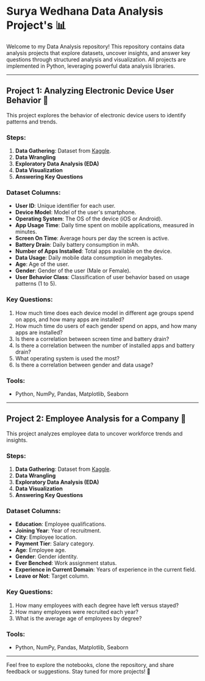 # Surya Wedhana Data Analysis Project's 📊

Welcome to my Data Analysis repository! This repository contains data analysis projects that explore datasets, uncover insights, and answer key questions through structured analysis and visualization. All projects are implemented in Python, leveraging powerful data analysis libraries.

---

## Project 1: Analyzing Electronic Device User Behavior 📱

This project explores the behavior of electronic device users to identify patterns and trends.  

### Steps:
1. **Data Gathering**: Dataset from [Kaggle](https://www.kaggle.com/datasets/valakhorasani/mobile-device-usage-and-user-behavior-dataset).
2. **Data Wrangling**  
3. **Exploratory Data Analysis (EDA)**  
4. **Data Visualization**  
5. **Answering Key Questions**

### Dataset Columns:
- **User ID**: Unique identifier for each user.  
- **Device Model**: Model of the user's smartphone.  
- **Operating System**: The OS of the device (iOS or Android). 
- **App Usage Time**: Daily time spent on mobile applications, measured in minutes.  
- **Screen On Time**: Average hours per day the screen is active.  
- **Battery Drain**: Daily battery consumption in mAh. 
- **Number of Apps Installed**: Total apps available on the device.  
- **Data Usage**: Daily mobile data consumption in megabytes. 
- **Age**: Age of the user.
- **Gender**: Gender of the user (Male or Female).
- **User Behavior Class**: Classification of user behavior based on usage patterns (1 to 5).

### Key Questions:
1. How much time does each device model in different age groups spend on apps, and how many apps are installed?  
2. How much time do users of each gender spend on apps, and how many apps are installed?  
3. Is there a correlation between screen time and battery drain?  
4. Is there a correlation between the number of installed apps and battery drain?  
5. What operating system is used the most?  
6. Is there a correlation between gender and data usage?  

### Tools:
- Python, NumPy, Pandas, Matplotlib, Seaborn  

---

## Project 2: Employee Analysis for a Company 🏢

This project analyzes employee data to uncover workforce trends and insights.  

### Steps:
1. **Data Gathering**: Dataset from [Kaggle](https://www.kaggle.com/datasets/tawfikelmetwally/employee-dataset).
2. **Data Wrangling**  
3. **Exploratory Data Analysis (EDA)**  
4. **Data Visualization**  
5. **Answering Key Questions**  

### Dataset Columns:
- **Education**: Employee qualifications.  
- **Joining Year**: Year of recruitment.  
- **City**: Employee location.  
- **Payment Tier**: Salary category.  
- **Age**: Employee age.  
- **Gender**: Gender identity.  
- **Ever Benched**: Work assignment status.  
- **Experience in Current Domain**: Years of experience in the current field.  
- **Leave or Not**: Target column.  

### Key Questions:
1. How many employees with each degree have left versus stayed?  
2. How many employees were recruited each year?  
3. What is the average age of employees by degree?  

### Tools:
- Python, NumPy, Pandas, Matplotlib, Seaborn  

---

Feel free to explore the notebooks, clone the repository, and share feedback or suggestions. Stay tuned for more projects! 🎉
